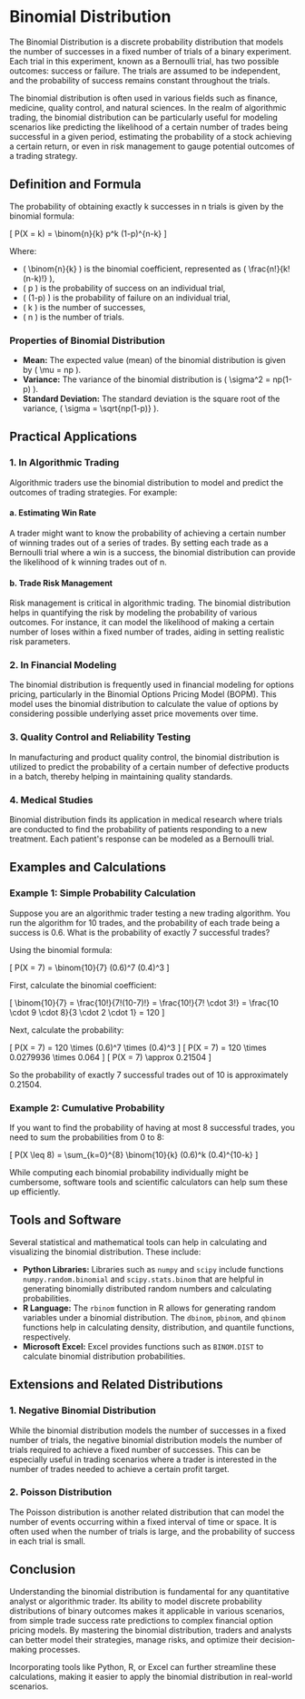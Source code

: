# Binomial Distribution

The Binomial Distribution is a discrete probability distribution that models the number of successes in a fixed number of trials of a binary experiment. Each trial in this experiment, known as a Bernoulli trial, has two possible outcomes: success or failure. The trials are assumed to be independent, and the probability of success remains constant throughout the trials.

The binomial distribution is often used in various fields such as finance, medicine, quality control, and natural sciences. In the realm of algorithmic trading, the binomial distribution can be particularly useful for modeling scenarios like predicting the likelihood of a certain number of trades being successful in a given period, estimating the probability of a stock achieving a certain return, or even in risk management to gauge potential outcomes of a trading strategy.

## Definition and Formula

The probability of obtaining exactly k successes in n trials is given by the binomial formula:

\[ P(X = k) = \binom{n}{k} p^k (1-p)^{n-k} \]

Where:
- \( \binom{n}{k} \) is the binomial coefficient, represented as \( \frac{n!}{k!(n-k)!} \),
- \( p \) is the probability of success on an individual trial,
- \( (1-p) \) is the probability of failure on an individual trial,
- \( k \) is the number of successes,
- \( n \) is the number of trials.

### Properties of Binomial Distribution

- **Mean:** The expected value (mean) of the binomial distribution is given by \( \mu = np \).
- **Variance:** The variance of the binomial distribution is \( \sigma^2 = np(1-p) \).
- **Standard Deviation:** The standard deviation is the square root of the variance, \( \sigma = \sqrt{np(1-p)} \).

## Practical Applications

### 1. In Algorithmic Trading

Algorithmic traders use the binomial distribution to model and predict the outcomes of trading strategies. For example:

#### a. Estimating Win Rate

A trader might want to know the probability of achieving a certain number of winning trades out of a series of trades. By setting each trade as a Bernoulli trial where a win is a success, the binomial distribution can provide the likelihood of k winning trades out of n.

#### b. Trade Risk Management

Risk management is critical in algorithmic trading. The binomial distribution helps in quantifying the risk by modeling the probability of various outcomes. For instance, it can model the likelihood of making a certain number of loses within a fixed number of trades, aiding in setting realistic risk parameters.

### 2. In Financial Modeling

The binomial distribution is frequently used in financial modeling for options pricing, particularly in the Binomial Options Pricing Model (BOPM). This model uses the binomial distribution to calculate the value of options by considering possible underlying asset price movements over time.

### 3. Quality Control and Reliability Testing

In manufacturing and product quality control, the binomial distribution is utilized to predict the probability of a certain number of defective products in a batch, thereby helping in maintaining quality standards.

### 4. Medical Studies

Binomial distribution finds its application in medical research where trials are conducted to find the probability of patients responding to a new treatment. Each patient's response can be modeled as a Bernoulli trial.

## Examples and Calculations

### Example 1: Simple Probability Calculation

Suppose you are an algorithmic trader testing a new trading algorithm. You run the algorithm for 10 trades, and the probability of each trade being a success is 0.6. What is the probability of exactly 7 successful trades?

Using the binomial formula:

\[ P(X = 7) = \binom{10}{7} (0.6)^7 (0.4)^3 \]

First, calculate the binomial coefficient:

\[ \binom{10}{7} = \frac{10!}{7!(10-7)!} = \frac{10!}{7! \cdot 3!} = \frac{10 \cdot 9 \cdot 8}{3 \cdot 2 \cdot 1} = 120 \]

Next, calculate the probability:

\[ P(X = 7) = 120 \times (0.6)^7 \times (0.4)^3 \]
\[ P(X = 7) = 120 \times 0.0279936 \times 0.064 \]
\[ P(X = 7) \approx 0.21504 \]

So the probability of exactly 7 successful trades out of 10 is approximately 0.21504.

### Example 2: Cumulative Probability

If you want to find the probability of having at most 8 successful trades, you need to sum the probabilities from 0 to 8:

\[ P(X \leq 8) = \sum_{k=0}^{8} \binom{10}{k} (0.6)^k (0.4)^{10-k} \]

While computing each binomial probability individually might be cumbersome, software tools and scientific calculators can help sum these up efficiently.

## Tools and Software

Several statistical and mathematical tools can help in calculating and visualizing the binomial distribution. These include:

- **Python Libraries:** Libraries such as `numpy` and `scipy` include functions `numpy.random.binomial` and `scipy.stats.binom` that are helpful in generating binomially distributed random numbers and calculating probabilities.
- **R Language:** The `rbinom` function in R allows for generating random variables under a binomial distribution. The `dbinom`, `pbinom`, and `qbinom` functions help in calculating density, distribution, and quantile functions, respectively.
- **Microsoft Excel:** Excel provides functions such as `BINOM.DIST` to calculate binomial distribution probabilities.

## Extensions and Related Distributions

### 1. Negative Binomial Distribution

While the binomial distribution models the number of successes in a fixed number of trials, the negative binomial distribution models the number of trials required to achieve a fixed number of successes. This can be especially useful in trading scenarios where a trader is interested in the number of trades needed to achieve a certain profit target.

### 2. Poisson Distribution

The Poisson distribution is another related distribution that can model the number of events occurring within a fixed interval of time or space. It is often used when the number of trials is large, and the probability of success in each trial is small.

## Conclusion

Understanding the binomial distribution is fundamental for any quantitative analyst or algorithmic trader. Its ability to model discrete probability distributions of binary outcomes makes it applicable in various scenarios, from simple trade success rate predictions to complex financial option pricing models. By mastering the binomial distribution, traders and analysts can better model their strategies, manage risks, and optimize their decision-making processes.

Incorporating tools like Python, R, or Excel can further streamline these calculations, making it easier to apply the binomial distribution in real-world scenarios.